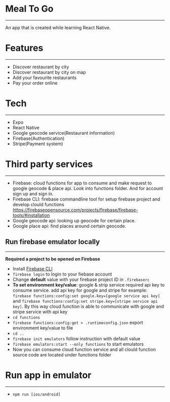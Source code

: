 # Meal To Go

---

An app that is created while learning React Native.

# Features

---

- Discover restaurant by city
- Discover restaurant by city on map
- Add your favourite restaurants
- Pay your order online

# Tech

---

- Expo
- React Native
- Google geocode service(Restaurant information)
- Firebase(Authentication)
- Stripe(Payment system)

# Third party services

---

- Firebase: cloud functions for app to consume and make request
  to google geocode & place api. Look into functions folder.
  And for account sign up and sign in.
- Firebase CLI: firebase commandline tool for setup firebase project and
  develop clould functions
  https://firebaseopensource.com/projects/firebase/firebase-tools/#installation
- Google geocode api: looking up geocode for certain place.
- Google place api: find places around certain geocode.

## Run firebase emulator locally

---

**Required a project to be opened on Firebase**

- Install [Firebase CLI](https://firebaseopensource.com/projects/firebase/firebase-tools/#installation)
- `firebase login` to login to your fiebase account
- Change **default** value with your firebase project ID in `.firebaserc`
- **To set environment key/value**: google & strip service required api key
  to consume service. add api key for google and stripe for example:
  `firebase functions:config:set google.key=[google service api key]` and
  `firebase functions:config:set stripe.key=[stripe service api key]`. By
  this way cloud function is able to communicate with google and stripe service
  with api key
- `cd functions`
- `firebase functions:config:get > .runtimeconfig.json` export environment key/value
  to file
- `cd ..`
- `firebase init emulators` follow instruction with default value
- `firebase emulators:start --only functions` to start emulators
- Now you can consume cloud function service and all clould function
  source code are located under functions folder

# Run app in emulator

---

- `npm run [ios/android]`

